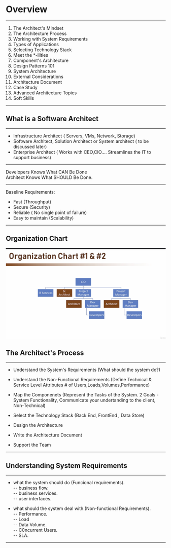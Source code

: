 # Overview
***
1. The Architect's Mindset
2. The Architecture Process
3. Working with System Requirements
4. Types of Applications
5. Selecting Technology Stack 
6. Meet the *-ilities
7. Component's Architecture
8. Design Patterns 101
9. System Architecture
10. External Considerations 
11. Architecture Document 
12. Case Study
13. Advanced Architecture Topics
14. Soft Skills
***

## What is a Software Architect 
***
- Infrastructure Architect ( Servers, VMs, Network, Storage)
- Software Architect, Solution Architect or System architect ( to be discussed later)
- Enterprise Architect ( Works with CEO,CIO.... Streamlines the IT to support business)
***
  
Developers Knows What CAN Be Done  
Architect Knows What SHOULD Be Done. 

***
Baseline Requirements: 
- Fast (Throughput)
- Secure (Security) 
- Reliable ( No single point of failure)
- Easy to maintain (Scalability)
***

## Organization Chart 
![images](https://github.com/KennySoh/Technical-Interview/blob/master/oop/softwareOrgChart.png)

## The Architect's Process
***
- Understand the System's Requirements 
(What should the system do?)

- Understand the Non-Functional Requirements 
(Define Technical & Service Level Attributes # of Users,Loads,Volumes,Performance)

- Map the Componenets
(Represent the Tasks of the System. 2 Goals - System Functionality, Communicate your undertanding to the client, Non-Technical)

- Select the Technology Stack
(Back End, FrontEnd , Data Store)

- Design the Architecture
- Write the Architecture Document
- Support the Team
***

## Understanding System Requirements
***
- what the system should do (Funcional requirements).  
-- business flow.  
-- business services.  
-- user interfaces.  

- what should the system deal with.(Non-functional Requirements).  
-- Performance.  
-- Load   
-- Data Volume.   
-- C0ncurrent Users.    
-- SLA.   
***

